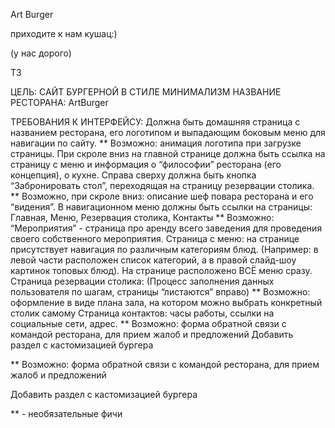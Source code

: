 Art Burger

приходите к нам кушац:)

(у нас дорого)


ТЗ

ЦЕЛЬ: САЙТ БУРГЕРНОЙ В СТИЛЕ МИНИМАЛИЗМ
НАЗВАНИЕ РЕСТОРАНА: ArtBurger

ТРЕБОВАНИЯ К ИНТЕРФЕЙСУ:
Должна быть домашняя страница с названием ресторана, его логотипом и выпадающим боковым меню для навигации по сайту.
** Возможно: анимация логотипа при загрузке страницы.
При скроле вниз на главной странице должна быть ссылка на страницу с меню и информация о “философии” ресторана (его концепция), о кухне. Справа сверху должна быть кнопка “Забронировать стол”, переходящая на страницу резервации столика.
** Возможно, при скроле вниз: описание шеф повара ресторана и его “видения”.
В навигационном меню должны быть ссылки на страницы:
Главная, Меню, Резервация столика, Контакты
** Возможно: “Мероприятия” - страница про аренду всего заведения для проведения своего собственного мероприятия.
Страница с меню: на странице присутствует навигация по различным категориям блюд. (Например: в левой части расположен список категорий, а в правой слайд-шоу картинок топовых блюд). На странице расположено ВСЁ меню сразу.
Страница резервации столика: (Процесс заполнения данных пользователя по шагам, страницы “листаются” вправо)
** Возможно: оформление в виде плана зала, на котором можно выбрать конкретный столик самому
Страница контактов: часы работы, ссылки на социальные сети, адрес.
** Возможно: форма обратной связи с командой ресторана, для прием жалоб и предложений 
Добавить раздел с кастомизацией бургера


** Возможно: форма обратной связи с командой ресторана, для прием жалоб и предложений 

Добавить раздел с кастомизацией бургера

** - необязательные фичи
